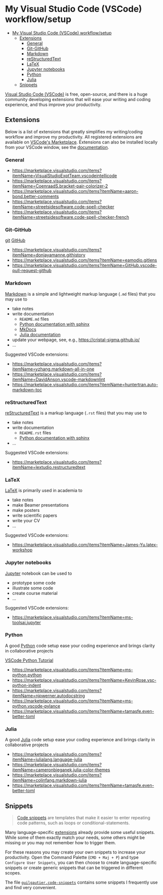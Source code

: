 # My Visual Studio Code (VSCode) workflow/setup

<!-- TOC -->

- [My Visual Studio Code (VSCode) workflow/setup](#my-visual-studio-code-vscode-workflowsetup)
  - [Extensions](#extensions)
    - [General](#general)
    - [Git-GitHub](#git-github)
    - [Markdown](#markdown)
    - [reStructuredText](#restructuredtext)
    - [LaTeX](#latex)
    - [Jupyter notebooks](#jupyter-notebooks)
    - [Python](#python)
    - [Julia](#julia)
  - [Snippets](#snippets)

<!-- /TOC -->

[Visual Studio Code (VSCode)](https://code.visualstudio.com/) is free, open-source, and there is a huge community developing extensions that will ease your writing and coding experience, and thus improve your productivity.

## Extensions

Below is a list of extensions that greatly simplifies my writing/coding workflow and improve my productivity.
All registered extensions are available on [VSCode's Marketplace](https://marketplace.visualstudio.com/vscode).
Extensions can also be installed locally from your VSCode window, see the [documentation](https://code.visualstudio.com/docs/editor/extension-marketplace).

### General

- https://marketplace.visualstudio.com/items?itemName=VisualStudioExptTeam.vscodeintellicode
- https://marketplace.visualstudio.com/items?itemName=CoenraadS.bracket-pair-colorizer-2
- https://marketplace.visualstudio.com/items?itemName=aaron-bond.better-comments
- https://marketplace.visualstudio.com/items?itemName=streetsidesoftware.code-spell-checker
- https://marketplace.visualstudio.com/items?itemName=streetsidesoftware.code-spell-checker-french

### Git-GitHub

[git](https://git-scm.com/)
[GitHub](https://github.com/)

- https://marketplace.visualstudio.com/items?itemName=donjayamanne.githistory
- https://marketplace.visualstudio.com/items?itemName=eamodio.gitlens
- https://marketplace.visualstudio.com/items?itemName=GitHub.vscode-pull-request-github

### Markdown

[Markdown](https://en.wikipedia.org/wiki/Markdown) is a simple and lightweight markup language (`.md` files) that you may use to

- take notes
- write documentation
  - `README.md` files
  - [Python documentation with sphinx](https://www.sphinx-doc.org/en/master/usage/markdown.html)
  - [MkDocs](https://www.mkdocs.org/)
  - [Julia documentation](https://docs.julialang.org/en/v1/stdlib/Markdown/)
- update your webpage, see, e.g., https://cristal-sigma.github.io/
- ...

Suggested VSCode extensions:

- https://marketplace.visualstudio.com/items?itemName=yzhang.markdown-all-in-one
- https://marketplace.visualstudio.com/items?itemName=DavidAnson.vscode-markdownlint
- https://marketplace.visualstudio.com/items?itemName=huntertran.auto-markdown-toc

### reStructuredText

[reStructuredText](https://en.wikipedia.org/wiki/ReStructuredText) is a markup language (`.rst` files) that you may use to

- take notes
- write documentation
  - `README.rst` files
  - [Python documentation with sphinx](https://www.sphinx-doc.org/en/master/usage/restructuredtext/index.html)
- ...

Suggested VSCode extensions:

- https://marketplace.visualstudio.com/items?itemName=lextudio.restructuredtext

### LaTeX

[LaTeX](https://en.wikipedia.org/wiki/LaTeX) is primarily used in academia to

- take notes
- make Beamer presentations
- make posters
- write scientific papers
- write your CV
- ...

Suggested VSCode extensions:

- https://marketplace.visualstudio.com/items?itemName=James-Yu.latex-workshop

### Jupyter notebooks

[Jupyter](https://jupyter.org/) notebook can be used to

- prototype some code
- illustrate some code
- create course material
- ...

Suggested VSCode extensions:

- https://marketplace.visualstudio.com/items?itemName=ms-toolsai.jupyter

### Python

A good [Python](https://www.python.org/) code setup ease your coding experience and brings clarity in collaborative projects

[VSCode Python Tutorial](https://code.visualstudio.com/docs/python/python-tutorial)

- https://marketplace.visualstudio.com/items?itemName=ms-python.python
- https://marketplace.visualstudio.com/items?itemName=KevinRose.vsc-python-indent
- https://marketplace.visualstudio.com/items?itemName=njpwerner.autodocstring
- https://marketplace.visualstudio.com/items?itemName=ms-python.vscode-pylance
- https://marketplace.visualstudio.com/items?itemName=tamasfe.even-better-toml

### Julia

A good [Julia](https://julialang.org/) code setup ease your coding experience and brings clarity in collaborative projects

- https://marketplace.visualstudio.com/items?itemName=julialang.language-julia
- https://marketplace.visualstudio.com/items?itemName=cameronbieganek.julia-color-themes
- https://marketplace.visualstudio.com/items?itemName=colinfang.markdown-julia
- https://marketplace.visualstudio.com/items?itemName=tamasfe.even-better-toml

## Snippets

> [Code snippets](https://code.visualstudio.com/docs/editor/userdefinedsnippets) are templates that make it easier to enter repeating code patterns, such as loops or conditional-statements.

Many language-specific [extensions](#extensions) already provide some useful snippets.
While some of them exactly match your needs, some others might be missing or you may not remember how to trigger them.

For these reasons you may create your own snippets to increase your productivity.
Open the Command Palette (`CMD + Maj + P`) and type `Configure User Snippets`, you can then choose to create language-specific snippets or create generic snippets that can be triggered in different scopes.

The file [`guilgautier.code-snippets`](#guilgautier.code-snippets) contains some snippets I frequently use and find very convenient.
